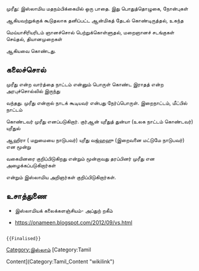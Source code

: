 முரீது: இஸ்லாமிய மதநம்பிக்கையில் ஒரு பாதை. இது பொதுத்தொழுகை, நோன்புகள்
ஆகியவற்றுக்குக் கூடுதலாக தனிப்பட்ட ஆன்மிகத் தேடல் கொண்டிருத்தல், உகந்த
மெய்யாசிரியரிடம் ஞானச்சொல் பெற்றுக்கொள்ளுதல், மறைஞானச் சடங்குகள் செய்தல், தியானமுறைகள்
ஆகியவை கொண்டது.

## கலைச்சொல்

முரீது என்ற வார்த்தை நாட்டம் என்னும் பொருள் கொண்ட இராதத் என்ற அரபுச்சொல்லில் இருந்து
வந்தது. முரீது என்றால் நாடக் கூடியவர் என்பது நேர்ப்பொருள். இறைநாட்டம், மீட்பில் நாட்டம்
கொண்டவர் முரீது எனப்படுகிறார். குர்ஆன் யுரீதுத் துன்யா (உலக நாட்டம் கொண்டவர்) யுரீதுல்
ஆஹிரா ( மறுமையை நாடுபவர்) யுரீது வஜ்ஹஹு (இறைவனை மட்டுமே நாடுபவர்) என மூன்று
வகையினரை குறிப்பிடுகிறது என்றும் மூன்றாவது தரப்பினர் முரீது என அழைக்கப்படுகிறார்கள்
என்றும் இஸ்லாமிய அறிஞர்கள் குறிப்பிடுகிறார்கள்.

## உசாத்துணை

-   இஸ்லாமியக் கலைக்களஞ்சியம்- அப்துற் றகீம்
-   <https://onameen.blogspot.com/2012/09/vs.html>

```{=mediawiki}
{{Finalised}}
```
[Category:இஸ்லாம்](Category:இஸ்லாம் "wikilink") [Category:Tamil
Content](Category:Tamil_Content "wikilink")

